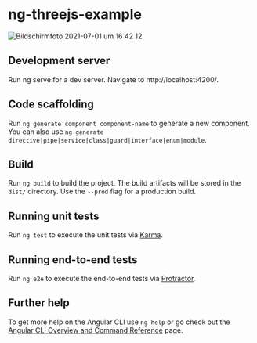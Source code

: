 # ng-threejs-example

![Bildschirmfoto 2021-07-01 um 16 42 12](https://user-images.githubusercontent.com/86765707/124143368-5c5f7080-da8b-11eb-9ca3-e0d1c5d85a45.png)

## Development server

Run ng serve for a dev server. Navigate to http://localhost:4200/.

## Code scaffolding

Run `ng generate component component-name` to generate a new component. You can also use `ng generate directive|pipe|service|class|guard|interface|enum|module`.

## Build

Run `ng build` to build the project. The build artifacts will be stored in the `dist/` directory. Use the `--prod` flag for a production build.

## Running unit tests

Run `ng test` to execute the unit tests via [Karma](https://karma-runner.github.io).

## Running end-to-end tests

Run `ng e2e` to execute the end-to-end tests via [Protractor](http://www.protractortest.org/).

## Further help

To get more help on the Angular CLI use `ng help` or go check out the [Angular CLI Overview and Command Reference](https://angular.io/cli) page.

